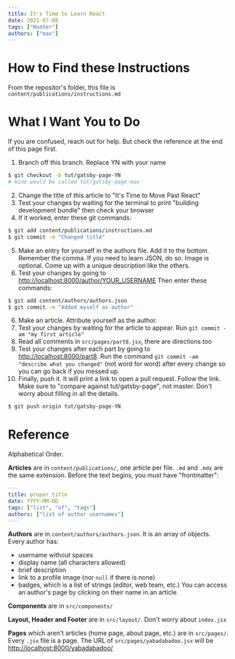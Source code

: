 ```yaml
---
title: It's Time to Learn React
date: 2021-07-08
tags: ["Hunter"]
authors: ["max"]
---
```


# How to Find these Instructions

From the repositor's folder, this file is `content/publications/instructions.md`

# What I Want You to Do

If you are confused, reach out for help. But check the reference at the end of this page first.

1. Branch off this branch. Replace YN with your name
```bash
$ git checkout -b tut/gatsby-page-YN
# mine would be called tut/gatsby-page-max
```
2. Change the title of this article to "It's Time to Move Past React"
3. Test your changes by waiting for the terminal to print "building development bundle" then check your browser
4. If it worked, enter these git commands:
```bash
$ git add content/publications/instructions.md
$ git commit -m "Changed title"
```
5. Make an entry for yourself in the authors file. Add it to the bottom. Remember the comma. If you need to learn JSON, do so. Image is optional. Come up with a unique description like the others.
5. Test your changes by going to <http://localhost:8000/author/YOUR_USERNAME> Then enter these commands:
```bash
$ git add content/authors/authors.json
$ git commit -m "Added myself as author"
```
6. Make an article. Attribute yourself as the author.
7. Test your changes by waiting for the article to appear. Run `git commit -am "my first article"`
8. Read all comments in `src/pages/part8.jsx`, there are directions too
9. Test your changes after each part by going to <http://localhost:8000/part8>. Run the command `git commit -am "describe what you changed"` (not word for word) after every change so you can go back if you messed up.
10. Finally, push it. It will print a link to open a pull request. Follow the link. Make sure to "compare against tut/gatsby-page", not master. Don't worry about filling in all the details.
```bash
$ git push origin tut/gatsby-page-YN
```

# Reference

Alphabetical Order.

**Articles** are in `content/publications/`, one article per file. `.md` and `.mdx` are the same extension. Before the text begins, you must have "frontmatter":
```YAML
---
title: proper title
date: YYYY-MM-DD
tags: ["list", "of", "tags"]
authors: ["list of author usernames"]
---
```

**Authors** are in `content/authors/authors.json`. It is an array of objects. Every author has:
- username without spaces
- display name (all characters allowed)
- brief description
- link to a profile image (nor `null` if there is none)
- badges, which is a list of strings (editor, web team, etc.)
You can access an author's page by clicking on their name in an article.

**Components** are in `src/components/`

**Layout, Header and Footer** are in `src/layout/`. Don't worry about `index.jsx`

**Pages** which aren't articles (home page, about page, etc.) are in `src/pages/`. Every `.jsx` file is a page. The URL of `src/pages/yabadabadoo.jsx` will be <http://localhost:8000/yabadabadoo/>

